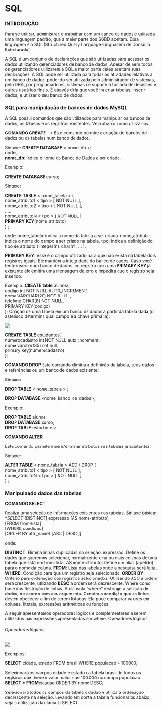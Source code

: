# SQL

### INTRODUÇÃO

Para se utilizar, administrar, e trabalhar com um banco de
dados é utilizada uma linguagem padrão, que a maior parte dos
SGBD aceitam. Essa linguagem é a SQL (Structured Query
Language-Linguagem de Consulta Estruturada).

A SQL é um conjunto de declarações que são utilizadas para
acessar os dados utilizando gerenciadores de banco de dados.
Apesar de nem todos os gerenciadores utilizarem a SQL a maior
parte deles aceitam suas declarações.
A SQL pode ser utilizada para todas as atividades relativas a
um banco de dados, podendo ser utilizada pelo administrador de
sistemas, pelo DBA, por programadores, sistemas de suporte à
tomada de decisões e outros usuários finais.
É através dela que você irá criar tabelas, inserir dados, e utilizar
o seu banco de dados.


### SQL para manipulação de bancos de dados MySQL

A SQL possui comandos que são utilizados para manipular os
bancos de dados, as tabelas e os registros existentes. Veja abaixo
como utilizá-los.

**COMANDO CREATE** --> Este comando permite a criação de bancos de dados ou de
tabelas num banco de dados.

Sintaxe:
**CREATE DATABASE** < nome_db >; <br>
onde:,<br>
**nome_db**: indica o nome do Banco de Dados a ser criado.

Exemplo:

**CREATE DATABASE** curso;

Sintaxe:

**CREATE TABLE** < nome_tabela > (<br>
nome_atributo1 < tipo > [ NOT NULL ],<br>
nome_atributo2 < tipo > [ NOT NULL ],<br>
 ......<br>
nome_atributoN < tipo > [ NOT NULL ]<br>
**PRIMARY KEY**(nome_atributo)<br>
) ;

onde:
nome_tabela: indica o nome da tabela a ser criada.
nome_atributo: indica o nome do campo a ser criado na tabela.
tipo: indica a definição do tipo de atributo ( integer(n), char(n),
... ).

**PRIMARY KEY**: esse é o campo utilizado para que não exista
na tabela dois registros iguais. Ele mantém a integridade do banco
de dados. Caso você tente inserir num banco de dados um registro
com uma **PRIMARY KEY** já existente ele emitirá uma mensagem
de erro e impedirá que o registro seja inserido.

Exemplo:
**CREATE table** alunos(<br>
codigo int NOT NULL AUTO_INCREMENT,<br>
nome VARCHAR(20) NOT NULL ,<br>
telefone CHAR(8) NOT NULL,<br>
PRIMARY KEY(codigo)<br>
);
Criação de uma tabela em um banco de dados à partir da
tabela dada (o asterísco determina qual campo é a chave primária):

![](https://i.imgur.com/aOc0xXK.png)

**CREATE TABLE** estudantes(<br>
numerocadastro int NOT NULL auto_increment,<br>
nome varchar(35) not null,<br>
primary key(numerocadastro)<br>
);

**COMANDO DROP**
Este comando elimina a definição da tabela, seus dados e
referências ou um banco de dados existente:

Sintaxe:

**DROP TABLE** < nome_tabela > ;<br>

**DROP DATABASE** <nome_banco_de_dados>;

Exemplo:

**DROP TABLE** alunos; <br>
**DROP DATABASE** curso;<br>
**DROP TABLE** estudantes;

**COMANDO ALTER**

Este comando permite inserir/eliminar atributos nas tabelas já
existentes.

Sintaxe:

**ALTER TABLE** < nome_tabela > ADD / DROP (<br>
nome_atributo1 < tipo > [ NOT NULL ],<br>
nome_atributoN < tipo > [ NOT NULL ]<br>
) ;

### Manipulando dados das tabelas

**COMANDO SELECT**

Realiza uma seleção de informações existentes nas tabelas.
Sintaxe básica:
**SELECT*  [DISTINCT] expressao [AS nome-atributo]<br>
[FROM from-lista]<br>
[WHERE condicao]<br>
[ORDER BY attr_name1 [ASC | DESC ]]<br>

onde:

**DISTINCT**: Elimina linhas duplicadas na seleção.
expressao: Define os dados que queremos selecionar,
normalmente uma ou mais colunas de uma tabela que está em
from-lista.
AS nome-atributo: Define um alias (apelido) para o nome da
coluna.
**FROM**: Lista das tabelas onde a pesquisa será feita.
**WHERE**: Condição para que um registro seja selecionado.
**ORDER BY**: Critério para ordenação dos registros
selecionados. Utilizando ASC a ordem será crescente, utilizando
**DESC** a ordem será decrescente.
Where como base das Restrição de linhas.
A cláusula "where" restringe a seleção de dados, de acordo
com seu argumento. Contém a condição que as linhas devem
obedecer a fim de serem listadas.
Ela pode comparar valores em colunas, literais, expressões
aritméticas ou funções.

A seguir apresentamos operadores lógicos e complementares
a serem utilizados nas expressões apresentadas em where.
Operadores lógicos


###### Operadores lógicos

 ![](https://i.imgur.com/eIsD2VT.png)

Exemplos:

**SELECT** cidade, estado FROM brasil WHERE populacao >
100000;

Selecionará os campos cidade e estado da tabela brasil de
todos os registros que tiverem valor maior que 100.000 no campo
populacao.
**SELECT * FROM**cidadao ORDER BY nome DESC;

Selecionará todos os campos da tabela cidadao e utilizará
ordenação decrescente na seleção.
Levando em conta a tabela funcionarios abaixo, veja a
utilização da cláusula SELECT

